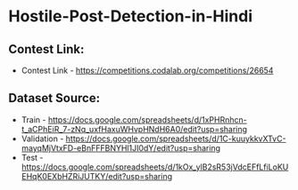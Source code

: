 # Hostile-Post-Detection-in-Hindi

## Contest Link:
* Contest Link - https://competitions.codalab.org/competitions/26654

## Dataset Source:
* Train - https://docs.google.com/spreadsheets/d/1xPHRnhcn-t_aCPhEiR_7-zNq_uxfHaxuWHvpHNdH6A0/edit?usp=sharing
* Validation - https://docs.google.com/spreadsheets/d/1C-kuuykkvXTvC-mayqMjVtxFD-eBnFFFBNYHl1JI0dY/edit?usp=sharing
* Test - https://docs.google.com/spreadsheets/d/1kOx_ylB2sR53jVdcEFfLfiLoKUEHqK0EXbHZRiJUTKY/edit?usp=sharing



